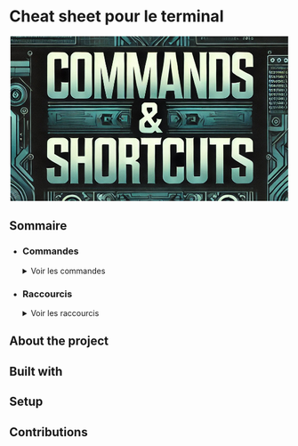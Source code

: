 # Cheat sheet pour le terminal

<p align="center"><img src="assets/img/mainImg.jpg" width="500"/></p>

## Sommaire

- ### Commandes
    <details>
      <summary>Voir les commandes</summary>
      <ul>
        <li><a href="/doc/commands/base-commands.md">Commandes de base</a></li>
        <li><a href="/doc/commands/file-manipulation.md">Manipulation de fichiers</a></li>
      </ul>
    </details>

- ### Raccourcis
    <details>
      <summary>Voir les raccourcis</summary>
      <ul>
        <li><a href="/doc/hotkeys/navigation.md">Navigation</a></li>
        <li><a href="/doc/hotkeys/process-management.md">Gestion des processus</a></li>
      </ul>
    </details>

## About the project

## Built with

## Setup

## Contributions
